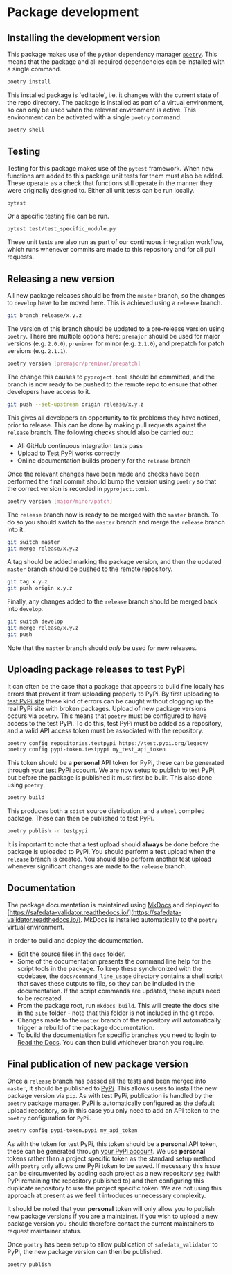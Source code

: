 # Package development

## Installing the development version

This package makes use of the `python` dependency manager
[`poetry`](https://python-poetry.org). This means that the package and all required
dependencies can be installed with a single command.

```bash
poetry install
```

This installed package is 'editable', i.e. it changes with the current state of the repo
directory. The package is installed as part of a virtual environment, so can only be
used when the relevant environment is active. This environment can be activated with a
single `poetry` command.

```bash
poetry shell
```

## Testing

Testing for this package makes use of the `pytest` framework. When new functions are
added to this package unit tests for them must also be added. These operate as a check
that functions still operate in the manner they were originally designed to. Either all
unit tests can be run locally.

```bash
pytest
```

Or a specific testing file can be run.

```bash
pytest test/test_specific_module.py
```

These unit tests are also run as part of our continuous integration workflow, which runs
whenever commits are made to this repository and for all pull requests.

## Releasing a new version

All new package releases should be from the `master` branch, so the changes to `develop`
have to be moved here. This is achieved using a `release` branch.

```bash
git branch release/x.y.z
```

The version of this branch should be updated to a pre-release version using `poetry`.
There are multiple options here: `premajor` should be used for major versions (e.g.
`2.0.0`), `preminor` for minor (e.g. `2.1.0`), and prepatch for patch versions (e.g.
`2.1.1`).

```bash
poetry version [premajor/preminor/prepatch]
```

The change this causes to `pyproject.toml` should be committed, and the branch is now
ready to be pushed to the remote repo to ensure that other developers have access to it.

```bash
git push --set-upstream origin release/x.y.z
```

This gives all developers an opportunity to fix problems they have noticed, prior to
release. This can be done by making pull requests against the `release` branch. The
following checks should also be carried out:

* All GitHub continuous integration tests pass
* Upload to [Test PyPi](https://test.pypi.org) works correctly
* Online documentation builds properly for the `release` branch

Once the relevant changes have been made and checks have been performed the final commit
should bump the version using `poetry` so that the correct version is recorded in
`pyproject.toml`.

```bash
poetry version [major/minor/patch]
```

The `release` branch now is ready to be merged with the `master` branch. To do so you
should switch to the `master` branch and merge the `release` branch into it.

```bash
git switch master
git merge release/x.y.z
```

A tag should be added marking the package version, and then the updated `master` branch
should be pushed to the remote repository.

```bash
git tag x.y.z
git push origin x.y.z
```

Finally, any changes added to the `release` branch should be merged back into `develop`.

```bash
git switch develop
git merge release/x.y.z
git push
```

Note that the `master` branch should _only_ be used for new releases.

## Uploading package releases to test PyPi

It can often be the case that a package that appears to build fine locally has errors
that prevent it from uploading properly to PyPi. By first uploading to [test PyPi
site](https://test.pypi.org/) these kind of errors can be caught without clogging up the
real PyPi site with broken packages. Upload of new package versions occurs via `poetry`.
This means that `poetry` must be configured to have access to the test PyPi. To do this,
test PyPi must be added as a repository, and a valid API access token must be associated
with the repository.

```bash
poetry config repositories.testpypi https://test.pypi.org/legacy/
poetry config pypi-token.testpypi my_test_api_token
```

This token should be a **personal** API token for PyPi, these can be generated through
[your test PyPi account](https://test.pypi.org/account/login/). We are now setup to
publish to test PyPi, but before the package is published it must first be built. This
also done using `poetry`.

```bash
poetry build
```

This produces both a `sdist` source distribution, and a `wheel` compiled package. These
can then be published to test PyPi.

```bash
poetry publish -r testpypi
```

It is important to note that a test upload should **always** be done before the package
is uploaded to PyPi. You should perform a test upload when the `release` branch is
created. You should also perform another test upload whenever significant changes are
made to the `release` branch.

## Documentation

The package documentation is maintained using [MkDocs](https://www.mkdocs.org/)
and deployed to
[https://safedata-validator.readthedocs.io/](https://safedata-validator.readthedocs.io/).
MkDocs is installed automatically to the `poetry` virtual environment.

In order to build and deploy the documentation.

* Edit the source files in the `docs` folder.
* Some of the documentation presents the command line help for the script tools
  in the package. To keep these synchronized with the codebase, the
  `docs/command_line_usage` directory contains a shell script that saves these
  outputs to file, so they can be included in the documentation. If the script
  commands are updated, these inputs need to be recreated.
* From the package root, run `mkdocs build`. This will create the docs site in
  the `site` folder - note that this folder is not included in the git repo.
* Changes made to the `master` branch of the repository will automatically trigger a
  rebuild of the package documentation.
* To build the documentation for specific branches you need to login to [Read the
  Docs](https://readthedocs.org). You can then build whichever branch you require.

## Final publication of new package version

Once a `release` branch has passed all the tests and been merged into `master`, it
should be published to [PyPi](https://pypi.org/). This allows users to install the new
package version via `pip`. As with test PyPi, publication is handled by the `poetry`
package manager. PyPi is automatically configured as the default upload repository, so
in this case you only need to add an API token to the `poetry` configuration for `PyPi`.

```bash
poetry config pypi-token.pypi my_api_token
```

As with the token for test PyPi, this token should be a **personal** API token, these
can be generated through [your PyPi account](https://pypi.org/account/login/). We use
**personal** tokens rather than a project specific token as the standard setup method
with `poetry` only allows one PyPi token to be saved. If necessary this issue can be
circumvented by adding each project as a new repository
[see](https://python-poetry.org/docs/repositories/#publishable-repositories) (with PyPi
remaining the repository published to) and then configuring this duplicate repository to
use the project specific token. We are not using this approach at present as we feel it
introduces unnecessary complexity.

It should be noted that your **personal** token will only allow you to publish new
package versions if you are a maintainer. If you wish to upload a new package version
you should therefore contact the current maintainers to request maintainer status.

Once `poetry` has been setup to allow publication of `safedata_validator` to PyPi, the
new package version can then be published.

```bash
poetry publish
```
